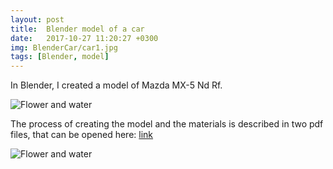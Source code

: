 ```yaml
---
layout: post
title:  Blender model of a car
date:   2017-10-27 11:20:27 +0300
img: BlenderCar/car1.jpg
tags: [Blender, model]
---
```

In Blender, I created a model of Mazda MX-5 Nd Rf.

![Flower and water]({{site.baseurl}}/images/pages/BlenderCar/car2.jpg)

The process of creating the model and the materials is described in two pdf files, that can be opened here: 
[link](https://drive.google.com/drive/folders/1QjOYbIpHDMQb3QatyPtTryLgO2YkcgNY?usp=sharing)

<object data="images/pages/BlenderCar/Creating-model-of-mazda.pdf" width="1000" height="1000" type='application/pdf'></object>

![Flower and water]({{site.baseurl}}/images/pages/BlenderCar/car3.jpg)